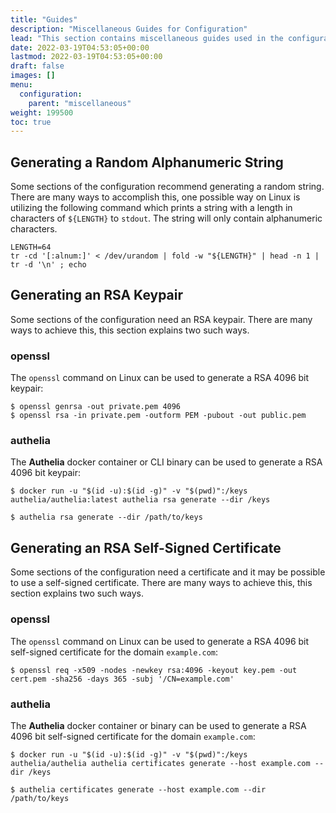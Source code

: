 ```yaml
---
title: "Guides"
description: "Miscellaneous Guides for Configuration"
lead: "This section contains miscellaneous guides used in the configuration."
date: 2022-03-19T04:53:05+00:00
lastmod: 2022-03-19T04:53:05+00:00
draft: false
images: []
menu:
  configuration:
    parent: "miscellaneous"
weight: 199500
toc: true
---
```


## Generating a Random Alphanumeric String

Some sections of the configuration recommend generating a random string. There are many ways to accomplish this, one
possible way on Linux is utilizing the following command which prints a string with a length in characters of
`${LENGTH}` to `stdout`. The string will only contain alphanumeric characters.

```console
LENGTH=64
tr -cd '[:alnum:]' < /dev/urandom | fold -w "${LENGTH}" | head -n 1 | tr -d '\n' ; echo
```

## Generating an RSA Keypair

Some sections of the configuration need an RSA keypair. There are many ways to achieve this, this section explains two
such ways.

### openssl

The `openssl` command on Linux can be used to generate a RSA 4096 bit keypair:

```console
$ openssl genrsa -out private.pem 4096
$ openssl rsa -in private.pem -outform PEM -pubout -out public.pem
```

### authelia

The **Authelia** docker container or CLI binary can be used to generate a RSA 4096 bit keypair:

```console
$ docker run -u "$(id -u):$(id -g)" -v "$(pwd)":/keys authelia/authelia:latest authelia rsa generate --dir /keys
```

```console
$ authelia rsa generate --dir /path/to/keys
```

## Generating an RSA Self-Signed Certificate

Some sections of the configuration need a certificate and it may be possible to use a self-signed certificate. There are
many ways to achieve this, this section explains two such ways.

### openssl

The `openssl` command on Linux can be used to generate a RSA 4096 bit self-signed certificate for the domain
`example.com`:

```console
$ openssl req -x509 -nodes -newkey rsa:4096 -keyout key.pem -out cert.pem -sha256 -days 365 -subj '/CN=example.com'
```

### authelia

The **Authelia** docker container or binary can be used to generate a RSA 4096 bit self-signed certificate for the
domain `example.com`:

```console
$ docker run -u "$(id -u):$(id -g)" -v "$(pwd)":/keys authelia/authelia authelia certificates generate --host example.com --dir /keys
```

```console
$ authelia certificates generate --host example.com --dir /path/to/keys
```
